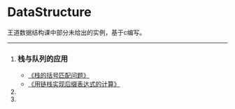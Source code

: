 # DataStructure
王道数据结构课中部分未给出的实例，基于c编写。

---

1. ### 栈与队列的应用

   * [《栈的括号匹配问题》](https://github.com/WildboarG/DataStructure/blob/main/%E6%A0%88%E5%92%8C%E9%98%9F%E5%88%97/%E6%A0%88%E5%92%8C%E9%98%9F%E5%88%97%E7%9A%84%E5%AE%9E%E9%99%85%E5%BA%94%E7%94%A8/bracket.c)
   * [《用链栈实现后缀表达式的计算》](https://github.com/WildboarG/DataStructure/blob/main/%E6%A0%88%E5%92%8C%E9%98%9F%E5%88%97/%E6%A0%88%E5%92%8C%E9%98%9F%E5%88%97%E7%9A%84%E5%AE%9E%E9%99%85%E5%BA%94%E7%94%A8/suffix.c)

2. 
3. 
